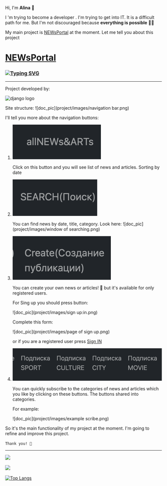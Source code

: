 
Hi, I'm **Alina** 👋

I 'm trying to become a developer . I'm trying to get into IT. 
It is a difficult path for me. But I'm not discouraged because **everything is possible** 🤞😉

My main project is [NEWsPortal](http://127.0.0.1:8003/news/) at the moment.
Let me tell you about this project


# [NEWsPortal](http://127.0.0.1:8003/news/)
### [![Typing SVG](https://readme-typing-svg.herokuapp.com?font=Fira+Code&pause=1000&color=F70B25&background=00010E00&width=435&lines=News+and+articles(%D0%9D%D0%BE%D0%B2%D0%BE%D1%81%D1%82%D0%B8+%D0%B8+%D1%81%D1%82%D0%B0%D1%82%D1%8C%D0%B8))](https://git.io/typing-svg)

---
Project developed by:

![django logo](https://stepik.org/media/cache/images/courses/101042/cover_NchlrlW/b07af8ed221a030aa536971695a2bb6f.jpg)

Site structure:
![doc_pic](project/images/navigation bar.png)

I'll tell you more about the navigation buttons:

1. ![doc_pic](project/images/allNEWS.png)
   
    Click on this button and you will see list of news and articles. Sorting by date
2. ![doc_pic](project/images/search.png)

   You can find news by date, title, category.
   Look here:
   ![doc_pic](project/images/window of searching.png)


3. ![doc_pic](project/images/create.png)
   
   You can create your own news or articles! 🎉
   but it's available for only registered users.

   For Sing up you should press button:

   ![doc_pic](project/images/sign up:in.png)

   Complete this form:

   ![doc_pic](project/images/page of sign up.png)

   or if you are a registered user press [Sign IN](http://127.0.0.1:8003/accounts/login/)


4. ![doc_pic](project/images/scribers.png)

   Уou can quickly subscribe to the categories of news and articles which you like by clicking on these buttons. 
   The buttons shared into categories.
   
   For example:

   ![doc_pic](project/images/example scribe.png)


So it's the main functionality of my project at the moment. 
I'm going to refine and improve this project.

```` Thank you! 🙏 ````

___

![](https://github-profile-summary-cards.vercel.app/api/cards/profile-details?username=Nimalia&theme=solarized_dark)


![](https://komarev.com/ghpvc/?username=Nimalia)

[![Top Langs](https://github-readme-stats.vercel.app/api/top-langs/?username=anuraghazra)](https://github.com/anuraghazra/github-readme-stats)
